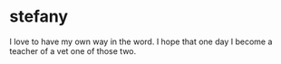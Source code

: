 # stefany
I love to have my own way in the word. I hope that one day I become a teacher of a vet one of those two.
